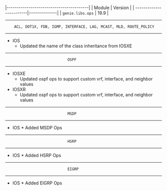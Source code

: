 |-----------------------------------------|
| Module                  | Version       |
| ------------------------|:-------------:|
| ``genie.libs.ops``      | 19.9          |

-----------------------------------------------------------------------------
        ACL, DOT1X, FDB, IGMP, INTERFACE, LAG, MCAST, MLD, ROUTE_POLICY
-----------------------------------------------------------------------------
* IOS
    * Updated the name of the class inheritance from IOSXE

-----------------------------------------------------------------------------
                                OSPF
-----------------------------------------------------------------------------
* IOSXE
    * Updated ospf ops to support custom vrf, interface, and neighbor values
* IOSXR
    * Updated ospf ops to support custom vrf, interface, and neighbor values

-----------------------------------------------------------------------------
                                MSDP
-----------------------------------------------------------------------------
* IOS
        * Added MSDP Ops

-----------------------------------------------------------------------------
                                HSRP
-----------------------------------------------------------------------------
* IOS
        * Added HSRP Ops

-----------------------------------------------------------------------------
                                EIGRP
-----------------------------------------------------------------------------
* IOS
        * Added EIGRP Ops

